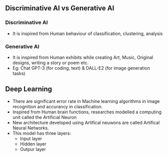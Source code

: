 ## Discriminative AI vs Generative AI

### Discriminative AI
- It is inspired from Human behaviour of classification, clustering, analysis

### Generative AI
- It is inspired from Human exhibits while creating Art, Music, Original designs, writing a story  or poem etc.
- Eg: Chat GPT-3 (for coding, text) & DALL-E2 (for image generation tasks)

## Deep Learning
- There are significant error rate in Machine learning algorithms in image recognition and accurancy in classification.
- Inspired from Human brain functions, researches modelled a computing unit called the Artificial Neuron
- New architecture developed using Artifical neuwons are called Artifical Neural Networks.
- This model has three layers:
  - Input layer
  - Hidden layer
  - Outpur layer
